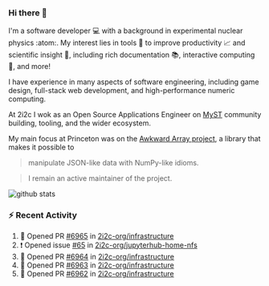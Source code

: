 ### Hi there 👋 

I'm a software developer 💻 with a background in experimental nuclear physics :atom:. My interest lies in tools :wrench: to improve productivity :chart_with_upwards_trend: and scientific insight :telescope:, including rich documentation 📚, interactive computing 🧮, and more! 

I have experience in many aspects of software engineering, including game design, full-stack web development, and high-performance numeric computing. 

At 2i2c I wok as an Open Source Applications Engineer on [MyST](https://github.com/jupyter-book/mystmd) community building, tooling, and the wider ecosystem. 

My main focus at Princeton was on the [Awkward Array project](awkward-array.org/), a library that makes it possible to 
> manipulate JSON-like data with NumPy-like idioms.

> I remain an active maintainer of the project. 

![github stats](https://github-readme-stats.vercel.app/api?username=agoose77&show_icons=true&hide_rank=true&hide_title=true&bg_color=30,e76445,904e95&text_color=efe3ec&icon_color=efe3ec)
<!--
**agoose77/agoose77** is a ✨ _special_ ✨ repository because its `README.md` (this file) appears on your GitHub profile.

Here are some ideas to get you started:

- 🔭 I’m currently working on ...
- 🌱 I’m currently learning ...
- 👯 I’m looking to collaborate on ...
- 🤔 I’m looking for help with ...
- 💬 Ask me about ...
- 📫 How to reach me: ...
- 😄 Pronouns: ...
- ⚡ Fun fact: ...
-->

### :zap: Recent Activity

<!--START_SECTION:activity-->
1. 💪 Opened PR [#6965](undefined) in [2i2c-org/infrastructure](https://github.com/2i2c-org/infrastructure)
2. ❗ Opened issue [#65](https://github.com/2i2c-org/jupyterhub-home-nfs/issues/65) in [2i2c-org/jupyterhub-home-nfs](https://github.com/2i2c-org/jupyterhub-home-nfs)
3. 💪 Opened PR [#6964](undefined) in [2i2c-org/infrastructure](https://github.com/2i2c-org/infrastructure)
4. 💪 Opened PR [#6963](undefined) in [2i2c-org/infrastructure](https://github.com/2i2c-org/infrastructure)
5. 💪 Opened PR [#6962](undefined) in [2i2c-org/infrastructure](https://github.com/2i2c-org/infrastructure)
<!--END_SECTION:activity-->
